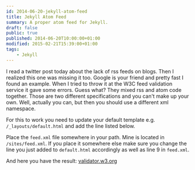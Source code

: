 ```yaml
---
id: 2014-06-20-jekyll-atom-feed
title: Jekyll Atom Feed
summary: A proper atom feed for Jekyll.
draft: false
public: true
published: 2014-06-20T10:00:00+01:00
modified: 2015-02-21T15:39:00+01:00
tags:
    - Jekyll
---
```


I read a twitter post today about the lack of rss feeds on blogs. Then I realized this one was missing it too. Google is your friend and pretty fast I found an example. When I tried to throw it at the W3C feed validation service it gave some errors. Guess what? They mixed rss and atom code together. Those are two different specifications and you can't make up your own. Well, actually you can, but then you should use a different xml namespace.

For this to work you need to update your default template e.g. `/_layouts/default.html` and add the line listed below.

<gist data-id="56e7222e9a8200577518" data-file="default.html"></gist>

Place the `feed.xml` file somewhere in your path. Mine is located in `/sites/feed.xml`. If you place it somewhere else make sure you change the line you just added to `default.html` accordingly as well as line 9 in `feed.xml`.

<gist data-id="56e7222e9a8200577518" data-file="feed.xml"></gist>

And here you have the result: <a href="http://validator.w3.org/feed/check.cgi?url={{ site.url | uri_escape }}/site/feed.xml">validator.w3.org</a>
